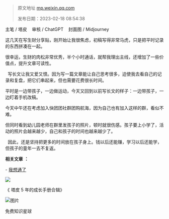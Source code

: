 > 原文地址 [mp.weixin.qq.com](https://mp.weixin.qq.com/s/HqCKpwwgc1tLz9jen0A7Sw)
>
> 发布日期：2023-02-18 08:54:38

主笔 / 塔皮    审核 / ChatGPT    封面图 / Midjourney

这几天在写生财分享贴，刚开始让我很焦虑，初稿写得非常马虎，只是把平时记录的东西拼凑在一起。 

很幸运，生财的肉松非常优秀，半个小时通话，就帮我理出主线，还增加了一些价值点，提升文章可读性。

  写长文让我又爱又恨。因为写一篇文章能让自己思考很多，迫使我去看自己的记录和复盘，把它们串起来，但也需要花费很长时间。 

平时是一边带孩子，一边做运动，今天又回到以前写长文的样子：一边带孩子，一边盯着手机改稿。 

今天中午还在考虑加入快团团社群团购航海，因为自己也有加入这样的群，看似不难。 

但同时看到幼儿园老师在群里发孩子的照片，顿时就很伤感。孩子要上小学了，活动的照片会越来越少，自己和孩子的时间也越来越少了。

  因此，还是坚持把更多的时间放在孩子身上。钱以后还能赚，学习以后还能学，但孩子的童年一去不复返。

 **相关文章** **：**

- [我想通了](http://mp.weixin.qq.com/s?__biz=MzIwMzA5NTI3NQ==&mid=2649918724&idx=1&sn=8ae192583fc94b040d28e7abba120899&chksm=8ed28080b9a5099646f807f0980a64a2a555df2e10cdba445d61fe4fefdf069d630197261be0&scene=21#wechat_redirect)

[![](https://mmbiz.qpic.cn/mmbiz_jpg/2qRZ6oIialEC7HvcceKwK6r9fNAJWFrPvjvY9saswZfTRsUhMib2GETky30roa7NibLF04g3Gs0yMUDeHtDepePsw/640?wx_fmt=jpeg)](https://mp.weixin.qq.com/s?__biz=MzIwMzA5NTI3NQ==&mid=2649917487&idx=1&sn=bcb7511180bc02d71ed255477345d157&chksm=8ed285abb9a50cbd7a69c7b53b6661ef81e0ab8532ba714c8176e9e164d8d42708a45494ae15&token=835924073&lang=zh_CN&scene=21#wechat_redirect)  

《 塔皮 5 年的成长手册合辑》

  

![图片](https://mmbiz.qpic.cn/mmbiz_jpg/2qRZ6oIialECEqWeV3q7l9sNmfgT8jNx25NCCNIicZoX3tMMm3dIOibibiccDjmYvt77stm3bAlLqsicWV5z8UOOkCWw/640?wx_fmt=jpeg)

免费知识星球